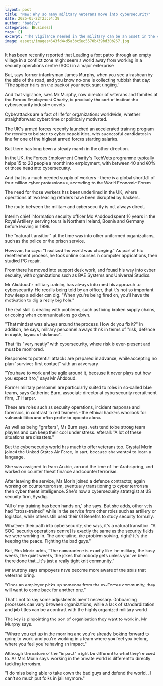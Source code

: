```yaml
---
layout: post
title: "New: Why so many military veterans move into cybersecurity"
date: 2025-05-22T23:04:39
author: "badely"
categories: [Business]
tags: []
excerpt: "The vigilance needed in the military can be an asset in the cybersecurity industry."
image: assets/images/643fd44d5a3bc5ec5570b439bd30b267.jpg
---
```


It has been recently reported that Leading a foot patrol through an empty village in a conflict zone might seem a world away from working in a security operations centre (SOC) in a major enterprise.

But, says former infantryman James Murphy, when you see a trashcan by the side of the road, and you know no-one is collecting rubbish that day: "The spider hairs on the back of your neck start tingling."

And that vigilance, says Mr Murphy, now director of veterans and families at the Forces Employment Charity, is precisely the sort of instinct the cybersecurity industry covets.

Cyberattacks are a fact of life for organizations worldwide, whether straightforward cybercrime or politically motivated.

The UK's armed forces recently launched an accelerated training program for recruits to bolster its cyber capabilities, with successful candidates in line for one of the highest armed forces starting salaries.

But there has long been a steady march in the other direction.

In the UK, the Forces Employment Charity's TechVets programme typically helps 15 to 20 people a month into employment, with between 40 and 60% of those head into cybersecurity.

And that is a much needed supply of workers - there is a global shortfall of four million cyber professionals, according to the World Economic Forum.

The need for those workers has been underlined in the UK, where operations at two leading retailers have been disrupted by hackers. 

The route between the military and cybersecurity is not always direct.

Interim chief information security officer Mo Ahddoud spent 10 years in the Royal Artillery, serving tours in Northern Ireland, Bosnia and Germany before leaving in 1999.

The "natural transition" at the time was into other uniformed organizations, such as the police or the prison service.

However, he says: "I realized the world was changing." As part of his resettlement process, he took online courses in computer applications, then studied PC repair.

From there he moved into support desk work, and found his way into cyber security, with organizations such as BAE Systems and Universal Studios.

Mr Ahddoud's military training has always informed his approach to cybersecurity. He recalls being told by an officer, that it's not so important how deep a solider can dig. "When you're being fired on, you'll have the motivation to dig a really big hole."

The real skill is dealing with problems, such as fixing broken supply chains, or coping when communications go down.

"That mindset was always around the process. How do you fix it?" In addition, he says, military personnel always think in terms of "risk, defence in depth, layers of defence".

That fits "very neatly" with cybersecurity, where risk is ever-present and must be monitored.

Responses to potential attacks are prepared in advance, while accepting no plan "survives first contact" with an adversary.

"You have to work and be agile around it, because it never plays out how you expect it to," says Mr Ahddoud.

Former military personnel are particularly suited to roles in so-called blue teams, says Catherine Burn, associate director at cybersecurity recruitment firm, LT Harper.

These are roles such as security operations, incident response and forensics, in contrast to red teamers - the ethical hackers who look for vulnerabilities and often prefer to operate alone.

As well as being "grafters", Ms Burn says, vets tend to be strong team players and can keep their cool under stress. Afterall: "A lot of these situations are disasters."

But the cybersecurity world has much to offer veterans too. Crystal Morin joined the United States Air Force, in part, because she wanted to learn a language.

She was assigned to learn Arabic, around the time of the Arab spring, and worked on counter threat finance and counter terrorism.

After leaving the service, Ms Morin joined a defence contractor, again working on counterterrorism, eventually transitioning to cyber terrorism then cyber threat intelligence. She's now a cybersecurity strategist at US security firm, Sysdig.

"All of my training has been hands on," she says. But she adds, other vets had "cross-trained" while in the service from other roles such as artillery or logistics, while others still used their GI Benefits to study security formally.

Whatever their path into cybersecurity, she says, it's a natural transition. "A SOC [security operations centre] is exactly the same as the security fields we were working in. The adrenaline, the problem solving, right? It's the keeping the peace. Fighting the bad guys."

But, Mrs Morin adds, "The camaraderie is exactly like the military, the busy weeks, the quiet weeks, the jokes that nobody gets unless you've been there done that…It's just a really tight knit community."

Mr Murphy says employers have become more aware of the skills that veterans bring.

"Once an employer picks up someone from the ex-Forces community, they will want to come back for another one."

That's not to say some adjustments aren't necessary. Onboarding processes can vary between organizations, while a lack of standardization and job titles can be a contrast with the highly organized military world.

The key is pinpointing the sort of organisation they want to work in, Mr Murphy says.

"Where you get up in the morning and you're already looking forward to going to work, and you're working in a team where you feel you belong, where you feel you're having an impact."

Although the nature of the "impact" might be different to what they're used to. As Mrs Morin says, working in the private world is different to directly tackling terrorism.

"I do miss being able to take down the bad guys and defend the world... I can't so much put folks in jail anymore."


